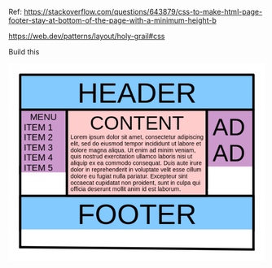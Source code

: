 Ref: 
https://stackoverflow.com/questions/643879/css-to-make-html-page-footer-stay-at-bottom-of-the-page-with-a-minimum-height-b

https://web.dev/patterns/layout/holy-grail#css

Build this

![alt text](image.png)